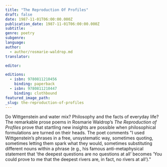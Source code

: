 ```yaml
---
title: "The Reproduction Of Profiles"
draft: false
date: 1987-11-01T06:00:00.000Z
publication_date: 1987-11-01T06:00:00.000Z
subtitle:
genre: poetry
subgenre:
language:
author:
  - author/rosmarie-waldrop.md
translator:

editor:

editions:
  - isbn: 9780811210456
    binding: paperback
  - isbn: 9780811210447
    binding: clothbound
featured_image_path:
_slug: the-reproduction-of-profiles
---
```


Do Wittgenstein and water mix? Philosophy and the facts of everyday life? The remarkable prose poems in Rosmarie Waldrop’s _The Reproduction of Profiles_ prove that startling new insights are possible when philosophical formulations are turned on their heads. The poet comments "I used Wittgenstein’s phrases in a free, unsystematic way, sometimes quoting, sometimes letting them spark what they would, sometimes substituting different nouns within a phrase (e g., his famous anti-metaphysical statement that ’the deepest questions are no questions at all’ becomes ’You could prove to me that the deepest rivers are, in fact, no rivers at all’)."

